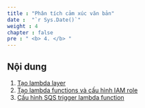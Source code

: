 ```yaml
---
title : "Phân tích cảm xúc văn bản"
date :  "`r Sys.Date()`" 
weight : 4 
chapter : false
pre : " <b> 4. </b> "
---
```


## Nội dung
 1. [Tạo lambda layer](4.1-layer/)
 2. [Tạo lambda functions và cấu hình IAM role](4.2-function/)
 3. [Cấu hình SQS trigger lambda function](4.3-sqstrigger/)

 


